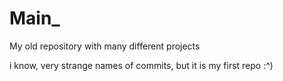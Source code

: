 # Main_
My old repository with many different projects

i know,  very strange names of commits, but it is my first repo :^)
